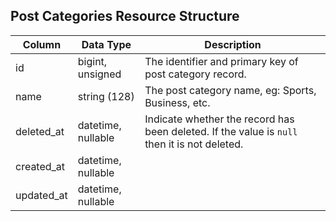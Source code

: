 ## Post Categories Resource Structure

| Column | Data Type | Description |
| ------ | --------- | ----------- |
| id | bigint, unsigned | The identifier and primary key of post category record. |
| name | string (128) | The post category name, eg: Sports, Business, etc. |
| deleted_at | datetime, nullable | Indicate whether the record has been deleted. If the value is `null` then it is not deleted. |
| created_at | datetime, nullable |  |
| updated_at | datetime, nullable |  |

